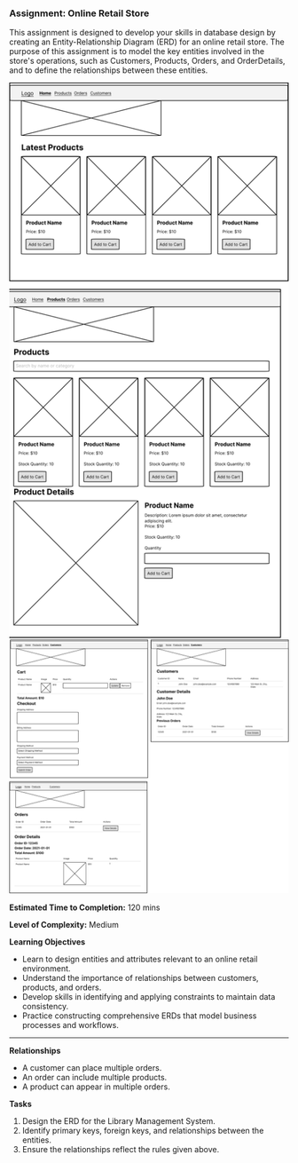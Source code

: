 ### Assignment: Online Retail Store

This assignment is designed to develop your skills in database design by creating an Entity-Relationship Diagram (ERD) for an online retail store. The purpose of this assignment is to model the key entities involved in the store's operations, such as Customers, Products, Orders, and OrderDetails, and to define the relationships between these entities.

![Online Retail Store](/04%20-%20ERD/Assignments/Online%20Retail%20Store/ORS1.png)
![Online Retail Store](/04%20-%20ERD/Assignments/Online%20Retail%20Store/ORS2.png)



**Estimated Time to Completion:** 120 mins

**Level of Complexity:** Medium

**Learning Objectives**
- Learn to design entities and attributes relevant to an online retail environment.
- Understand the importance of relationships between customers, products, and orders.
- Develop skills in identifying and applying constraints to maintain data consistency.
- Practice constructing comprehensive ERDs that model business processes and workflows.

---

**Relationships**
- A customer can place multiple orders.
- An order can include multiple products.
- A product can appear in multiple orders. 

**Tasks**
1. Design the ERD for the Library Management System.
2. Identify primary keys, foreign keys, and relationships between the entities.
3. Ensure the relationships reflect the rules given above.
